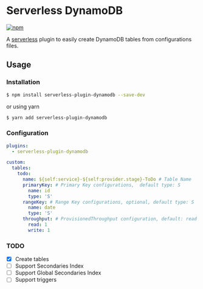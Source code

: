 # Serverless DynamoDB

[![npm](https://img.shields.io/npm/v/serverless-plugin-dynamodb.svg)](https://www.npmjs.com/package/serverless-plugin-dynamodb)

A [serverless](https://serverless.com) plugin to easily create DynamoDB tables from configurations files.

## Usage

### Installation

```bash
$ npm install serverless-plugin-dynamodb --save-dev
```
or using yarn
```bash
$ yarn add serverless-plugin-dynamodb
```

### Configuration

```yaml
plugins:
  - serverless-plugin-dynamodb

custom:
  tables:
    todo:
      name: ${self:service}-${self:provider.stage}-ToDo # Table Name
      primaryKey: # Primary Key configurations,  default type: S
        name: id
        type: 'S'
      rangeKey: # Range Key configurations, optional, default type: S
        name: date
        type: 'S'
      throughput: # ProvisionedThroughput configuration, default: read 1 and write 1
        read: 1
        write: 1
```

### TODO

- [x] Create tables
- [ ] Support Secondaries Index
- [ ] Support Global Secondaries Index
- [ ] Support triggers
